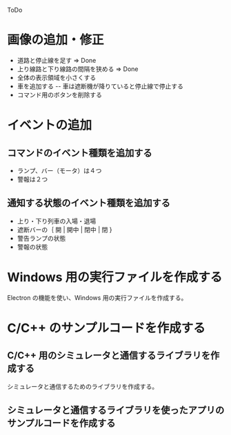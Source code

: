 ToDo

# 画像の追加・修正
- 道路と停止線を足す => Done
- 上り線路と下り線路の間隔を狭める => Done
- 全体の表示領域を小さくする
- 車を追加する
-- 車は遮断機が降りていると停止線で停止する
- コマンド用のボタンを削除する

# イベントの追加

## コマンドのイベント種類を追加する
- ランプ、バー（モータ）は４つ
- 警報は２つ

## 通知する状態のイベント種類を追加する
- 上り・下り列車の入場・退場
- 遮断バーの｛ 開 | 開中 | 閉中 | 閉 }
- 警告ランプの状態
- 警報の状態

# Windows 用の実行ファイルを作成する
Electron の機能を使い、Windows 用の実行ファイルを作成する。

# C/C++ のサンプルコードを作成する

## C/C++ 用のシミュレータと通信するライブラリを作成する
シミュレータと通信するためのライブラリを作成する。

## シミュレータと通信するライブラリを使ったアプリのサンプルコードを作成する
